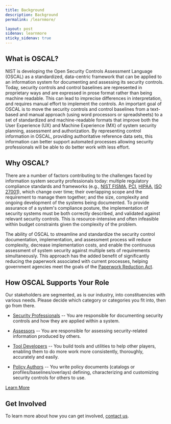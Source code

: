 ```yaml
---
title: Background
description: Background
permalink: /learnmore/

layout: post
sidenav: learnmore
sticky_sidenav: true
---
```


## What is OSCAL?

NIST is developing the Open Security Controls Assessment Language (OSCAL) as a standardized, data-centric framework that can be applied to an information system for documenting and assessing its security controls. Today, security controls and control baselines are represented in proprietary ways and are expressed in prose format rather than being machine readable. This can lead to imprecise differences in interpretation, and requires manual effort to implement the controls. An important goal of OSCAL is to move the security controls and control baselines from a text-based and manual approach (using word processors or spreadsheets) to a set of standardized and machine-readable formats that improve both the User Experience (UX) and Machine Experience (MX) of system security planning, assessment and authorization. By representing control information in OSCAL, providing authoritative reference data sets, this information can better support automated processes allowing security professionals will be able to do better work with less effort.

## Why OSCAL?

There are a number of factors contributing to the challenges faced by information system security professionals today: multiple regulatory compliance standards and frameworks (e.g., [NIST FISMA](https://www.nist.gov/programs-projects/federal-information-security-management-act-fisma-implementation-project), [PCI](https://www.pcisecuritystandards.org/pci_security/), [HIPAA](https://www.hhs.gov/hipaa/index.html), [ISO 27001](https://www.iso.org/isoiec-27001-information-security.html)), which change over time; their overlapping scope and the requirement to manage them together; and the size, complexity and ongoing development of the systems being documented. To provide assurance of a system's compliance posture, the implementation of security systems must be both correctly described, and validated against relevant security controls. This is resource-intensive and often infeasible within budget constraints given the complexity of the problem.

The ability of OSCAL to streamline and standardize the security control documentation, implementation, and assessment process will reduce complexity, decrease implementation costs, and enable the continuous assessment of system security against multiple sets of requirements simultaneously. This approach has the added benefit of significantly reducing the paperwork associated with current processes, helping government agencies meet the goals of the [Paperwork Reduction Act](https://en.wikipedia.org/wiki/Paperwork_Reduction_Act).

## How OSCAL Supports Your Role


Our stakeholders are segmented, as is our industry, into constituencies with various needs. Please decide which category or categories you fit into, then go from there.

- [Security Professionals](/learnmore/securitypros/) -- You are responsible for documenting security controls and how they are applied within a system.

- [Assessors](/learnmore/assessors/) -- You are responsible for assessing security-related information produced by others.

- [Tool Developers](/learnmore/tooldevelopers/) -- You build tools and utilities to help other players, enabling them to do more work more consistently, thoroughly, accurately and easily.

- [Policy Authors](/learnmore/contentcreators/) -- You write policy documents (catalogs or profiles/baselines/overlays) defining, characterizing and customizing security controls for others to use.




[Learn More](/docs/)

## Get Involved 

To learn more about how you can get involved, [contact us](contact).

